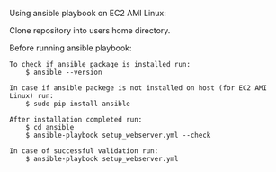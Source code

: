 Using ansible playbook on EC2 AMI Linux:

Clone repository into users home directory.

Before running ansible playbook:


	To check if ansible package is installed run:
  		$ ansible --version

	In case if ansible packege is not installed on host (for EC2 AMI Linux) run:
  		$ sudo pip install ansible

	After installation completed run:
		$ cd ansible
  		$ ansible-playbook setup_webserver.yml --check

	In case of successful validation run:
  		$ ansible-playbook setup_webserver.yml


